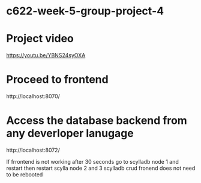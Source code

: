 # c622-week-5-group-project-4

# Project video 
https://youtu.be/YBNS24syOXA

# Proceed to frontend
http://localhost:8070/

# Access the database backend from any deverloper lanugage
http://localhost:8072/

If frrontend is not working after 30 seconds go to scylladb node 1 and restart
then restart scylla node 2 and 3
scylladb crud fronend does not need to be rebooted

